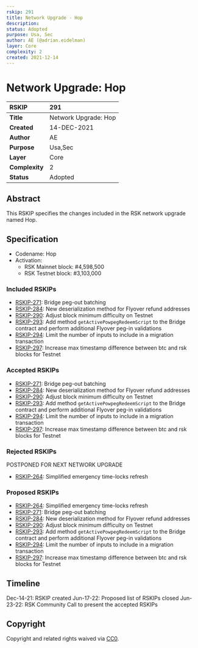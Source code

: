 ```yaml
---
rskip: 291
title: Network Upgrade - Hop
description: 
status: Adopted
purpose: Usa, Sec
author: AE (@adrian.eidelman)
layer: Core
complexity: 2
created: 2021-12-14
---
```

# Network Upgrade: Hop

|RSKIP          |291           |
| :------------ |:-------------|
|**Title**      |Network Upgrade: Hop |
|**Created**    |14-DEC-2021 |
|**Author**     |AE |
|**Purpose**    |Usa,Sec |
|**Layer**      |Core |
|**Complexity** |2 |
|**Status**     |Adopted |

## Abstract

This RSKIP specifies the changes included in the RSK network upgrade named Hop.

## Specification

- Codename: Hop
- Activation:
	- RSK Mainnet block: #4,598,500
	- RSK Testnet block: #3,103,000

### Included RSKIPs

- [RSKIP-271](https://github.com/rsksmart/RSKIPs/blob/master/IPs/RSKIP271.md): Bridge peg-out batching
- [RSKIP-284](https://github.com/rsksmart/RSKIPs/blob/master/IPs/RSKIP284.md): New deserialization method for Flyover refund addresses
- [RSKIP-290](https://github.com/rsksmart/RSKIPs/blob/master/IPs/RSKIP290.md): Adjust block minimum difficulty on Testnet
- [RSKIP-293](https://github.com/rsksmart/RSKIPs/blob/master/IPs/RSKIP293.md): Add method `getActivePowpegRedeemScript` to the Bridge contract and perform additional Flyover peg-in validations
- [RSKIP-294](https://github.com/rsksmart/RSKIPs/blob/master/IPs/RSKIP294.md): Limit the number of inputs to include in a migration transaction
- [RSKIP-297](https://github.com/rsksmart/RSKIPs/blob/master/IPs/RSKIP297.md): Increase max timestamp difference between btc and rsk blocks for Testnet


### Accepted RSKIPs

- [RSKIP-271](https://github.com/rsksmart/RSKIPs/blob/master/IPs/RSKIP271.md): Bridge peg-out batching
- [RSKIP-284](https://github.com/rsksmart/RSKIPs/blob/master/IPs/RSKIP284.md): New deserialization method for Flyover refund addresses
- [RSKIP-290](https://github.com/rsksmart/RSKIPs/blob/master/IPs/RSKIP290.md): Adjust block minimum difficulty on Testnet
- [RSKIP-293](https://github.com/rsksmart/RSKIPs/blob/master/IPs/RSKIP293.md): Add method `getActivePowpegRedeemScript` to the Bridge contract and perform additional Flyover peg-in validations
- [RSKIP-294](https://github.com/rsksmart/RSKIPs/blob/master/IPs/RSKIP294.md): Limit the number of inputs to include in a migration transaction
- [RSKIP-297](https://github.com/rsksmart/RSKIPs/blob/master/IPs/RSKIP297.md): Increase max timestamp difference between btc and rsk blocks for Testnet

### Rejected RSKIPs

POSTPONED FOR NEXT NETWORK UPGRADE

- [RSKIP-264](https://github.com/rsksmart/RSKIPs/blob/master/IPs/RSKIP264.md): Simplified emergency time-locks refresh 

### Proposed RSKIPs

- [RSKIP-264](https://github.com/rsksmart/RSKIPs/blob/master/IPs/RSKIP264.md): Simplified emergency time-locks refresh
- [RSKIP-271](https://github.com/rsksmart/RSKIPs/blob/master/IPs/RSKIP271.md): Bridge peg-out batching
- [RSKIP-284](https://github.com/rsksmart/RSKIPs/blob/master/IPs/RSKIP284.md): New deserialization method for Flyover refund addresses
- [RSKIP-290](https://github.com/rsksmart/RSKIPs/blob/master/IPs/RSKIP290.md): Adjust block minimum difficulty on Testnet
- [RSKIP-293](https://github.com/rsksmart/RSKIPs/blob/master/IPs/RSKIP293.md): Add method `getActivePowpegRedeemScript` to the Bridge contract and perform additional Flyover peg-in validations
- [RSKIP-294](https://github.com/rsksmart/RSKIPs/blob/master/IPs/RSKIP294.md): Limit the number of inputs to include in a migration transaction
- [RSKIP-297](https://github.com/rsksmart/RSKIPs/blob/master/IPs/RSKIP297.md): Increase max timestamp difference between btc and rsk blocks for Testnet


## Timeline

Dec-14-21: RSKIP created
Jun-17-22: Proposed list of RSKIPs closed
Jun-23-22: RSK Community Call to present the accepted RSKIPs

## Copyright

Copyright and related rights waived via [CC0](https://creativecommons.org/publicdomain/zero/1.0/).

